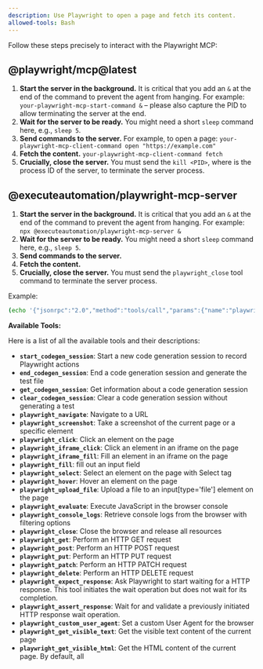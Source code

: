 ```yaml
---
description: Use Playwright to open a page and fetch its content.
allowed-tools: Bash
---
```


Follow these steps precisely to interact with the Playwright MCP:

## @playwright/mcp@latest

1.  **Start the server in the background.** It is critical that you add an `&`
    at the end of the command to prevent the agent from hanging. For example:
    `your-playwright-mcp-start-command &`
    – please also capture the PID to allow terminating the server at the end.
2.  **Wait for the server to be ready.** You might need a short `sleep` command
    here, e.g., `sleep 5`.
3.  **Send commands to the server.** For example, to open a page:
    `your-playwright-mcp-client-command open "https://example.com"`
4.  **Fetch the content.** `your-playwright-mcp-client-command fetch`
5.  **Crucially, close the server.** You must send the `kill <PID>`, where
    <PID> is the process ID of the server, to terminate the server process.

## @executeautomation/playwright-mcp-server

1.  **Start the server in the background.** It is critical that you add an `&`
    at the end of the command to prevent the agent from hanging. For example:
    `npx @executeautomation/playwright-mcp-server &`
2.  **Wait for the server to be ready.** You might need a short `sleep` command
    here, e.g., `sleep 5`.
3.  **Send commands to the server.** 
4.  **Fetch the content.**
5.  **Crucially, close the server.** You must send the `playwright_close` tool
    command to terminate the server process.

Example:

```bash
(echo '{"jsonrpc":"2.0","method":"tools/call","params":{"name":"playwright_navigate","arguments":{"url":"https://www.google.com"}},"id":1}'; echo '{"jsonrpc":"2.0","method":"tools/call","params":{"name":"playwright_close","arguments":{}},"id":2}') | npx @executeautomation/playwright-mcp-server
```

**Available Tools:**

Here is a list of all the available tools and their descriptions:

*   **`start_codegen_session`**: Start a new code generation session to record Playwright actions
*   **`end_codegen_session`**: End a code generation session and generate the test file
*   **`get_codegen_session`**: Get information about a code generation session
*   **`clear_codegen_session`**: Clear a code generation session without generating a test
*   **`playwright_navigate`**: Navigate to a URL
*   **`playwright_screenshot`**: Take a screenshot of the current page or a specific element
*   **`playwright_click`**: Click an element on the page
*   **`playwright_iframe_click`**: Click an element in an iframe on the page
*   **`playwright_iframe_fill`**: Fill an element in an iframe on the page
*   **`playwright_fill`**: fill out an input field
*   **`playwright_select`**: Select an element on the page with Select tag
*   **`playwright_hover`**: Hover an element on the page
*   **`playwright_upload_file`**: Upload a file to an input[type='file'] element on the page
*   **`playwright_evaluate`**: Execute JavaScript in the browser console
*   **`playwright_console_logs`**: Retrieve console logs from the browser with filtering options
*   **`playwright_close`**: Close the browser and release all resources
*   **`playwright_get`**: Perform an HTTP GET request
*   **`playwright_post`**: Perform an HTTP POST request
*   **`playwright_put`**: Perform an HTTP PUT request
*   **`playwright_patch`**: Perform an HTTP PATCH request
*   **`playwright_delete`**: Perform an HTTP DELETE request
*   **`playwright_expect_response`**: Ask Playwright to start waiting for a HTTP response. This tool initiates the wait operation but does not wait for its completion.
*   **`playwright_assert_response`**: Wait for and validate a previously initiated HTTP response wait operation.
*   **`playwright_custom_user_agent`**: Set a custom User Agent for the browser
*   **`playwright_get_visible_text`**: Get the visible text content of the current page
*   **`playwright_get_visible_html`**: Get the HTML content of the current page. By default, all <script> tags are removed from the output unless removeScripts is explicitly set to false.
*   **`playwright_go_back`**: Navigate back in browser history
*   **`playwright_go_forward`**: Navigate forward in browser history
*   **`playwright_drag`**: Drag an element to a target location
*   **`playwright_press_key`**: Press a keyboard key
*   **`playwright_save_as_pdf`**: Save the current page as a PDF file
*   **`playwright_click_and_switch_tab`**: Click a link and switch to the newly opened tab
